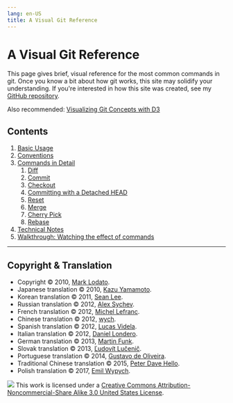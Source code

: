 ```yaml
---
lang: en-US
title: A Visual Git Reference
---
```


# A Visual Git Reference

This page gives brief, visual reference for the most common commands in
git. Once you know a bit about how git works, this site may solidify
your understanding. If you're interested in how this site was created,
see my [GitHub
repository](http://github.com/MarkLodato/visual-git-guide).

Also recommended: [Visualizing Git Concepts with
D3](http://onlywei.github.io/explain-git-with-d3/#)

## Contents

1.  [Basic Usage](1-basic-usage.md)
2.  [Conventions](2-conventions.md)
3.  [Commands in Detail](3-commands.md)
    1.  [Diff](3-commands.md#diff)
    2.  [Commit](3-commands.md#commit)
    3.  [Checkout](3-commands.md#checkout)
    4.  [Committing with a Detached HEAD](3-commands.md#detached)
    5.  [Reset](3-commands.md#reset)
    6.  [Merge](3-commands.md#merge)
    7.  [Cherry Pick](3-commands.md#cherry-pick)
    8.  [Rebase](3-commands.md#rebase)
4.  [Technical Notes](4-technical-notes.md)
5.  [Walkthrough: Watching the effect of commands](5-walkthrough.md)

---

## Copyright & Translation

- Copyright © 2010, [Mark Lodato](mailto:lodatom@gmail.com).
- Japanese translation © 2010, [Kazu Yamamoto](http://github.com/kazu-yamamoto).
- Korean translation © 2011, [Sean Lee](mailto:sean@weaveus.com).
- Russian translation © 2012, [Alex Sychev](mailto:alex@sychev.com).
- French translation © 2012, [Michel Lefranc](mailto:michel.lefranc@gmail.com).
- Chinese translation © 2012, [wych](mailto:ellrywych@gmail.com).
- Spanish translation © 2012, [Lucas Videla](http://www.delucas.com.ar).
- Italian translation © 2012, [Daniel Londero](mailto:daniel.londero@gmail.com).
- German translation © 2013, [Martin Funk](mailto:mafulafunk@gmail.com).
- Slovak translation © 2013, [Ľudovít Lučenič](https://github.com/llucenic).
- Portuguese translation © 2014, [Gustavo de Oliveira](mailto:goliveira5d@gmail.com).
- Traditional Chinese translation © 2015, [Peter Dave Hello](https://github.com/PeterDaveHello).
- Polish translation © 2017, [Emil Wypych](mailto:wypychemil@gmail.com).

[![](https://i.creativecommons.org/l/by-nc-sa/3.0/us/80x15.png)](https://creativecommons.org/licenses/by-nc-sa/3.0/us/)
This work is licensed under a [Creative Commons
Attribution-Noncommercial-Share Alike 3.0 United States
License](https://creativecommons.org/licenses/by-nc-sa/3.0/us/).
